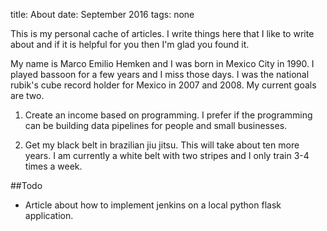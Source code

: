 title: About
date: September 2016
tags: none

This is my personal cache of articles. I write things here that I like to write about and if it is helpful for you then I'm glad you found it.

My name is Marco Emilio Hemken and I was born in Mexico City in 1990. I played bassoon for a few years and I miss those days. I was the national rubik's cube record holder for Mexico in 2007 and 2008. My current goals are two.

1. Create an income based on programming.
  I prefer if the programming can be building data pipelines for people and small businesses.

2. Get my black belt in brazilian jiu jitsu.
  This will take about ten more years. I am currently a white belt with two stripes and I only train 3-4 times a week.

##Todo

- Article about how to implement jenkins on a local python flask application.
